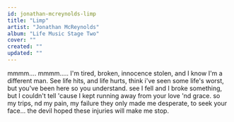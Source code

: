 ```yaml
---
id: jonathan-mcreynolds-limp
title: "Limp"
artist: "Jonathan McReynolds"
album: "Life Music Stage Two"
cover: ""
created: ""
updated: ""
---
```


mmmm.... mmmm.....
I'm tired,
broken,
innocence stolen,
and I know I'm a different man.
See life hits, and life hurts, think i've seen some life's worst,
but you've been here so you understand.
see I fell and I broke something, but I couldn't tell 'cause I kept running away from your love 'nd grace.
so my trips, nd my pain, my failure they only made me desperate, to seek your face...
the devil hoped these injuries will make me stop.